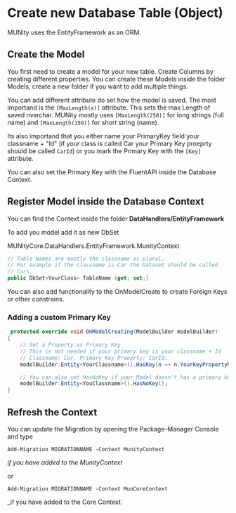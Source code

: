 # Create new Database Table (Object)

MUNity uses the EntityFramework as an ORM.

## Create the Model

You first need to create a model for your new table. Create Columns by creating different properties. You can create these Models inside the folder Models, create a new folder if you want to add multiple things.

You can add different attribute do set how the model is saved. The most importand is the ```[MaxLength(x)]``` attribute. This sets the max Length of saved nvarchar. MUNity mostly uses ```[MaxLength(250)]``` for long strings (full name) and ```[MaxLength(150)]``` for short string (name).

Its also importand that you either name your PrimaryKey field your classname + "Id" (if your class is called Car your Primary Key proeprty should be called ```CarId```) or you mark the Primary Key with the ```[Key]``` attribute.

You can also set the Primary Key with the FluentAPI inside the Database Context.

## Register Model inside the Database Context

You can find the Context inside the folder __DataHandlers/EntityFramework__

To add you model add it as new DbSet

MUNityCore.DataHandlers.EntityFramework.MunityContext
```csharp
// Table Names are mostly the classname as plural.
// For example if the classname is Car the Dataset should be called
// Cars.
public DbSet<YourClass> TableName {get; set;}

```

You can also add functionality to the OnModelCreate to create Foreign Keys or other constrains.

### Adding a custom Primary Key

```csharp
 protected override void OnModelCreating(ModelBuilder modelBuilder)
{
    // Set a Property as Primary Key
    // This is not needed if your primary key is your classname + Id
    // Classname: Car, Primary Key Proeprty: CarId.
    modelBuilder.Entity<YourClassname>().HasKey(n => n.YourKeyPropertyName);

    // You can also set HasNoKey if your Model doesn't has a primary key
    modelBuilder.Entity<YouClassname>().HasNoKey();
}

```

## Refresh the Context

You can update the Migration by opening the Package-Manager Console and type

```
Add-Migration MIGRATIONNAME -Context MunityContext
```
_if you have added to the MunityContext_

or

```
Add-Migration MIGRATIONNAME -Context MunCoreContext
```

_if you have added to the Core Context.
